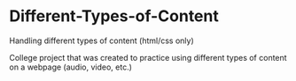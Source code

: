 # Different-Types-of-Content
Handling different types of content (html/css only)

College project that was created to practice using different types of content on a webpage (audio, video, etc.)

